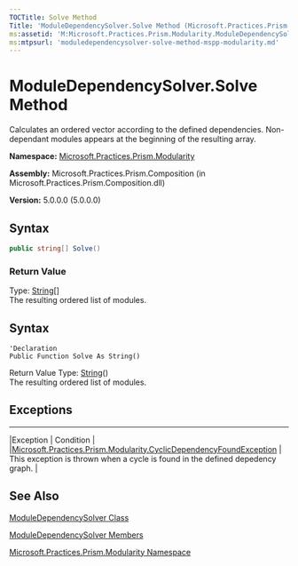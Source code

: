 ```yaml
---
TOCTitle: Solve Method
Title: 'ModuleDependencySolver.Solve Method (Microsoft.Practices.Prism.Modularity)'
ms:assetid: 'M:Microsoft.Practices.Prism.Modularity.ModuleDependencySolver.Solve'
ms:mtpsurl: 'moduledependencysolver-solve-method-mspp-modularity.md'
---
```


# ModuleDependencySolver.Solve Method

Calculates an ordered vector according to the defined dependencies. Non-dependant modules appears at the beginning of the resulting array.

**Namespace:** [Microsoft.Practices.Prism.Modularity](mspp-modularity-namespace.md)

**Assembly:** Microsoft.Practices.Prism.Composition (in Microsoft.Practices.Prism.Composition.dll)

**Version:** 5.0.0.0 (5.0.0.0)

## Syntax

```C#
public string[] Solve()
```

### Return Value

Type: [String](http://msdn.microsoft.com/en-us/library/s1wwdcbf)[]</br>
The resulting ordered list of modules.

## Syntax

```VB
'Declaration
Public Function Solve As String()
```

Return Value
Type: [String](http://msdn.microsoft.com/en-us/library/s1wwdcbf)()</br>
The resulting ordered list of modules.

## Exceptions
----------

|Exception | Condition |
|[Microsoft.Practices.Prism.Modularity.CyclicDependencyFoundException](cyclicdependencyfoundexception-class-mspp-modularity.md) | This exception is thrown when a cycle is found in the defined depedency graph. |

## See Also

[ModuleDependencySolver Class](moduledependencysolver-class-mspp-modularity.md)

[ModuleDependencySolver Members](moduledependencysolver-members-mspp-modularity.md)

[Microsoft.Practices.Prism.Modularity Namespace](mspp-modularity-namespace.md)